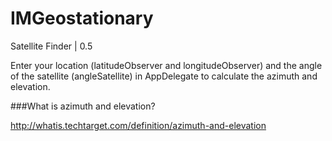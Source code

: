 IMGeostationary
===============

Satellite Finder | 0.5

Enter your location (latitudeObserver and longitudeObserver) and the angle of the satellite (angleSatellite) in AppDelegate to calculate the azimuth and elevation.

 
###What is azimuth and elevation?

http://whatis.techtarget.com/definition/azimuth-and-elevation



